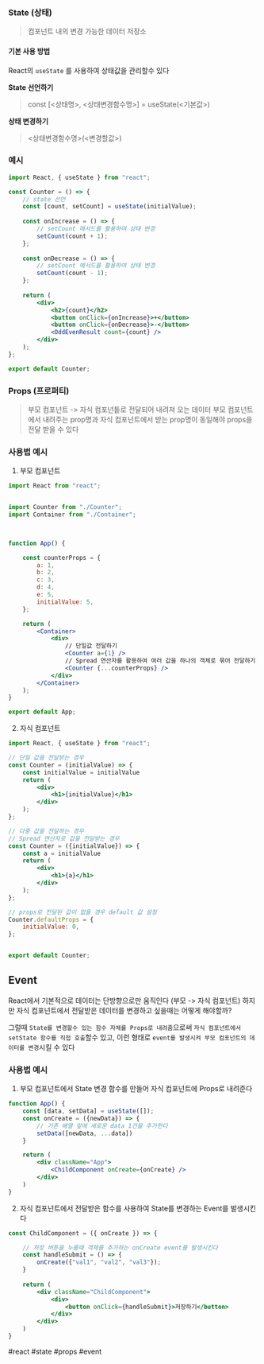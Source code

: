 ### State (상태)
>  컴포넌트 내의 변경 가능한 데이터 저장소

#### 기본 사용 방법
React의 `useState` 를 사용하여 상태값을 관리할수 있다

**State 선언하기**
> const [<상태명>, <상태변경함수명>] = useState(<기본값>)

**상태 변경하기**
> <상태변경함수명>(<변경할값>)

### 예시

```jsx
import React, { useState } from "react";

const Counter = () => {
	// state 선언
	const [count, setCount] = useState(initialValue);
	
	const onIncrease = () => {
		// setCount 메서드를 활용하여 상태 변경
		setCount(count + 1);
	};
	
	const onDecrease = () => {
		// setCount 메서드를 활용하여 상태 변경
		setCount(count - 1);
	};
	
	return (
		<div>
			<h2>{count}</h2>
			<button onClick={onIncrease}>+</button>
			<button onClick={onDecrease}>-</button>
			<OddEvenResult count={count} />
		</div>
	);
};

export default Counter;
```


### Props (프로퍼티)
> 부모 컴포넌트 -> 자식 컴포넌틑로 전달되어 내려져 오는 데이터
> 부모 컴포넌트에서 내려주는 prop명과 자식 컴포넌트에서 받는 prop명이 동일해야 props을 전달 받을 수 있다

### 사용법 예시
1. 부모 컴포넌트
```jsx
import React from "react";


import Counter from "./Counter";
import Container from "./Container";

  

function App() {

	const counterProps = {
		a: 1,
		b: 2,
		c: 3,
		d: 4,
		e: 5,
		initialValue: 5,
	};

	return (
		<Container>
			<div>
				// 단일값 전달하기
				<Counter a={1} />
				// Spread 연산자를 활용하여 여러 값을 하나의 객체로 묶어 전달하기
				<Counter {...counterProps} />
			</div>
		</Container>
	);
}

export default App;
```

2. 자식 컴포넌트
```jsx
import React, { useState } from "react";

// 단일 값을 전달받는 경우
const Counter = (initialValue) => {
	const initialValue = initialValue
	return (
		<div>
			<h1>{initialValue}</h1>
		</div>
	);
};

// 다중 값을 전달하는 경우
// Spread 연산자로 값을 전달받는 경우
const Counter = ({initialValue}) => {
	const a = initialValue
	return (
		<div>
			<h1>{a}</h1>
		</div>
	);
};

// props로 전달된 값이 없을 경우 default 값 설정
Counter.defaultProps = {
	initialValue: 0,
};


export default Counter;

```

## Event
React에서 기본적으로 데이터는 단방향으로만 움직인다 (부모 -> 자식 컴포넌트)
하지만 자식 컴포넌트에서 전달받은 데이터를 변경하고 싶을때는 어떻게 해야할까?

그럴때 `State를 변경할수 있는 함수 자체를 Props로 내려줌`으로써 `자식 컴포넌트에서 setState 함수를 직접 호출`할수 있고, 이런 형태로 `event를 발생시켜 부모 컴포넌트의 데이터를 변경`시킬 수 있다

### 사용법 예시
1. 부모 컴포넌트에서 State 변경 함수를 만들어 자식 컴포넌트에 Props로 내려준다
```jsx
function App() {
	const [data, setData] = useState([]);
	const onCreate = ({newData}) => {
		// 기존 배열 앞에 새로운 data 1건을 추가한다
		setData([newData, ...data])
	}

	return (
		<div className="App">
			<ChildComponent onCreate={onCreate} />
		</div>
	)
}
```

2. 자식 컴포넌트에서 전달받은 함수를 사용하여 State를 변경하는 Event를 발생시킨다
```jsx
const ChildComponent = ({ onCreate }) => {

	// 저장 버튼을 누를때 객체를 추가하는 onCreate event를 발생시킨다
	const handleSubmit = () => {
		onCreate({"val1", "val2", "val3"});
	}
	
	return (
		<div className="ChildComponent">
			<div>
				<button onClick={handleSubmit}>저장하기</button>	
			</div>
		</div>
	)
}
```

#react #state #props #event
